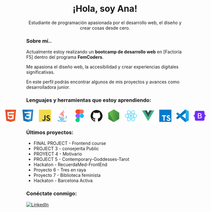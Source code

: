 
<h1 align="center">¡Hola, soy Ana! </h1>
<p align="center">
Estudiante de programación apasionada por el desarrollo web, el diseño y crear cosas desde cero.
  <br/>

  ### Sobre mí..

Actualmente estoy realizando un **bootcamp de desarrollo web** en [Factoría F5] dentro del programa **FemCoders**.

Me apasiona el diseño web, la accesibilidad y crear experiencias digitales significativas.

 En este perfil podrás encontrar algunos de mis proyectos y avances como desarrolladora junior.


### Lenguajes y herramientas que estoy aprendiendo:

<div style="display: flex; justify-content: center; gap: 15px; align-items: center; margin: 20px 0;">
  <img src="https://raw.githubusercontent.com/devicons/devicon/master/icons/html5/html5-original.svg" alt="html5" width="40" height="40"/>
  <img src="https://raw.githubusercontent.com/devicons/devicon/master/icons/css3/css3-original.svg" alt="css3" width="40" height="40"/>
  <img src="https://raw.githubusercontent.com/devicons/devicon/master/icons/javascript/javascript-original.svg" alt="javascript" width="40" >
    <img src="https://raw.githubusercontent.com/devicons/devicon/master/icons/java/java-original.svg" alt="java" width="40" height="40"/>
  <img src="https://raw.githubusercontent.com/devicons/devicon/master/icons/figma/figma-original.svg" alt="figma" width="40" height="40"/>
  <img src="https://raw.githubusercontent.com/devicons/devicon/master/icons/github/github-original.svg" alt="github" width="40" height="40"/>
  <img src="https://raw.githubusercontent.com/devicons/devicon/master/icons/nodejs/nodejs-original.svg" alt="nodejs" width="40" height="40"/>
  <img src="https://raw.githubusercontent.com/devicons/devicon/master/icons/react/react-original.svg" alt="react" width="40" height="40"/>
  <img src="https://raw.githubusercontent.com/devicons/devicon/master/icons/vuejs/vuejs-original.svg" alt="vuejs" width="40" height="40"/>
  <img src="https://raw.githubusercontent.com/devicons/devicon/master/icons/typescript/typescript-original.svg" alt="typescript" width="40" height="40"/>
  <img src="https://raw.githubusercontent.com/devicons/devicon/master/icons/vscode/vscode-original.svg" alt="vscode" width="40" height="40"/>
  <img src="https://raw.githubusercontent.com/devicons/devicon/master/icons/bootstrap/bootstrap-plain.svg" alt="bootstrap" width="40" height="40"/>
</div>


### Últimos proyectos:
- FINAL PROJECT - Frontend course
- PROJECT 3 - consejerita Public
- PROYECT 4 - Motivario
- PROJECT 5 - Contemporary-Goddesses-Tarot
- Hackaton - RecuerdaMed-FrontEnd
- Proyecto 6 - Tres en raya
- Proyecto 7 - Biblioteca feminista
- Hackaton - Barcelona Activa


### Conéctate conmigo:

[![LinkedIn](https://img.shields.io/badge/LinkedIn-blue?logo=linkedin&logoColor=white)](https://www.linkedin.com/in/ana-aguilera-morales-011b1a238/)


